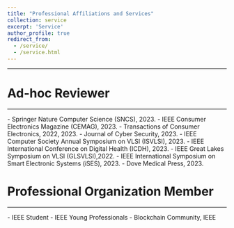 ```yaml
---
title: "Professional Affiliations and Services"
collection: service
excerpt: 'Service'
author_profile: true
redirect_from: 
  - /service/
  - /service.html
---
```

<hr />

Ad-hoc Reviewer
===
<hr/>
- Springer Nature Computer Science (SNCS), 2023.
- IEEE Consumer Electronics Magazine (CEMAG), 2023.
- Transactions of Consumer Electronics, 2022, 2023.
- Journal of Cyber Security, 2023.
- IEEE Computer Society Annual Symposium on VLSI (ISVLSI), 2023.
- IEEE International Conference on Digital Health (ICDH), 2023.
- IEEE Great Lakes Symposium on VLSI (GLSVLSI),2022.
- IEEE International Symposium on Smart Electronic Systems (iSES), 2023.
- Dove Medical Press, 2023.

Professional Organization Member
===
<hr/>
- IEEE Student
- IEEE Young Professionals
- Blockchain Community, IEEE